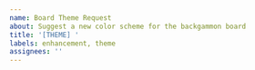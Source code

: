 ```yaml
---
name: Board Theme Request
about: Suggest a new color scheme for the backgammon board
title: '[THEME] '
labels: enhancement, theme
assignees: ''
---
```


<!--
Describe your theme idea however you'd like! Here are some things that might be helpful:
- Theme name (e.g., "Cherry Blossom", "Neon Lights")
- Visual inspiration or mood (e.g., "warm autumn colors", "high contrast for accessibility")
- Reference images or mockups
- Specific hex color codes if you have them
- Why you'd like this theme

Feel free to include as much or as little detail as you want - we can work out the rest!
-->
